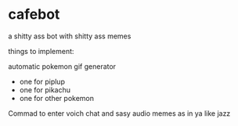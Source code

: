 # cafebot
a shitty ass bot with shitty ass memes

things to implement:

automatic pokemon gif generator
  - one for piplup
  - one for pikachu
  - one for other pokemon

Commad to enter voich chat and sasy audio memes as in ya like jazz
